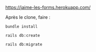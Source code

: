 https://jaime-les-forms.herokuapp.com/

Après le clone, faire : 

```bundle install```

```rails db:create```

```rails db:migrate```
